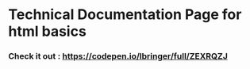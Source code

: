 # Technical Documentation Page for html basics 
### Check it out : https://codepen.io/lbringer/full/ZEXRQZJ
